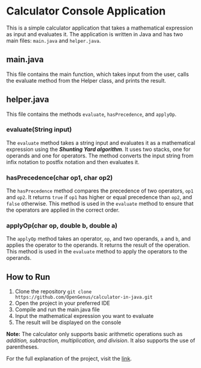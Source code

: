 # Calculator Console Application

This is a simple calculator application that takes a mathematical expression as input and evaluates it. The application is written in Java and has two main files: `main.java` and `helper.java`.

## main.java

This file contains the main function, which takes input from the user, calls the evaluate method from the Helper class, and prints the result.

## helper.java

This file contains the methods `evaluate`, `hasPrecedence`, and `applyOp`.

### evaluate(String input)

The `evaluate` method takes a string input and evaluates it as a mathematical expression using the ***Shunting Yard algorithm***. It uses two stacks, one for operands and one for operators. The method converts the input string from infix notation to postfix notation and then evaluates it.

### hasPrecedence(char op1, char op2)

The `hasPrecedence` method compares the precedence of two operators, `op1` and `op2`. It returns `true` if `op1` has higher or equal precedence than `op2`, and `false` otherwise. This method is used in the `evaluate` method to ensure that the operators are applied in the correct order.

### applyOp(char op, double b, double a)

The `applyOp` method takes an operator, `op`, and two operands, `a` and `b`, and applies the operator to the operands. It returns the result of the operation. This method is used in the `evaluate` method to apply the operators to the operands.

## How to Run

1. Clone the repository `git clone https://github.com/OpenGenus/calculator-in-java.git`
2. Open the project in your preferred IDE
3. Compile and run the main.java file
4. Input the mathematical expression you want to evaluate
5. The result will be displayed on the console

**Note:** The calculator only supports basic arithmetic operations such as *addition, subtraction, multiplication, and division*. It also supports the use of parentheses.

For the full explanation of the project, visit the [link](https://iq.opengenus.org/calculator-console-application-in-java/).
